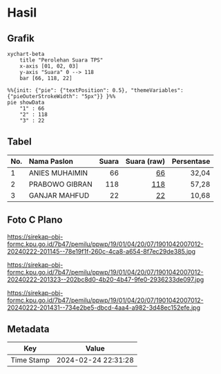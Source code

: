# Hasil

## Grafik

```mermaid
xychart-beta
    title "Perolehan Suara TPS"
    x-axis [01, 02, 03]
    y-axis "Suara" 0 --> 118
    bar [66, 118, 22]
```

```mermaid
%%{init: {"pie": {"textPosition": 0.5}, "themeVariables": {"pieOuterStrokeWidth": "5px"}} }%%
pie showData
    "1" : 66
    "2" : 118
    "3" : 22
```

## Tabel

| No. | Nama Paslon    | Suara | Suara (raw) | Persentase |
|:--- |:-------------- | -----:| -----------:| ----------:|
| 1   | ANIES MUHAIMIN | 66    | [66][p-1]   | 32,04      |
| 2   | PRABOWO GIBRAN | 118   | [118][p-2]  | 57,28      |
| 3   | GANJAR MAHFUD  | 22    | [22][p-3]   | 10,68      |


[p-1]: https://github.com/gigit-pemilu/pemilu-2024-19-kepulauan-bangka-belitung/blob/main/pilpres/hitung-suara/sub/19-kepulauan-bangka-belitung/sub/01-bangka/sub/04-mendo-barat/sub/2007-kace/sub/012-tps/sub/paslon-1.txt
[p-2]: https://github.com/gigit-pemilu/pemilu-2024-19-kepulauan-bangka-belitung/blob/main/pilpres/hitung-suara/sub/19-kepulauan-bangka-belitung/sub/01-bangka/sub/04-mendo-barat/sub/2007-kace/sub/012-tps/sub/paslon-2.txt
[p-3]: https://github.com/gigit-pemilu/pemilu-2024-19-kepulauan-bangka-belitung/blob/main/pilpres/hitung-suara/sub/19-kepulauan-bangka-belitung/sub/01-bangka/sub/04-mendo-barat/sub/2007-kace/sub/012-tps/sub/paslon-3.txt

## Foto C Plano

https://sirekap-obj-formc.kpu.go.id/7b47/pemilu/ppwp/19/01/04/20/07/1901042007012-20240222-201145--78e19f1f-260c-4ca8-a654-8f7ec29de385.jpg

https://sirekap-obj-formc.kpu.go.id/7b47/pemilu/ppwp/19/01/04/20/07/1901042007012-20240222-201323--202bc8d0-4b20-4b47-9fe0-2936233de097.jpg

https://sirekap-obj-formc.kpu.go.id/7b47/pemilu/ppwp/19/01/04/20/07/1901042007012-20240222-201431--734e2be5-dbcd-4aa4-a982-3d48ec152efe.jpg


## Metadata

| Key        | Value               |
| ---------- | ------------------- |
| Time Stamp | 2024-02-24 22:31:28 |



